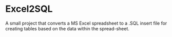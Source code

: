 # Excel2SQL
A small project that converts a MS Excel spreadsheet to a .SQL insert file for creating tables based on the data within the spread-sheet.
